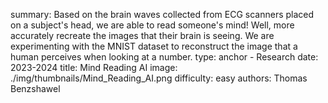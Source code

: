 summary: Based on the brain waves collected from ECG scanners placed on a subject's head, we are able to read someone's mind! Well, more accurately recreate the images that their brain is seeing. We are experimenting with the MNIST dataset to reconstruct the image that a human perceives when looking at a number.
type: anchor - Research
date: 2023-2024
title: Mind Reading AI
image: ./img/thumbnails/Mind_Reading_AI.png
difficulty: easy
authors: Thomas Benzshawel
